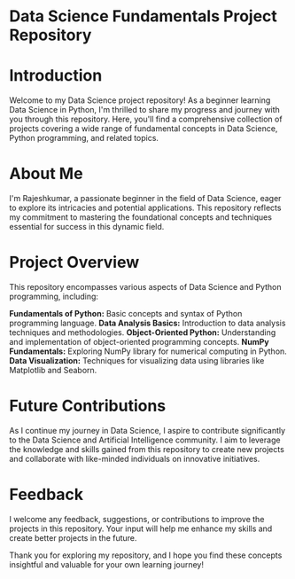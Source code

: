 # Data Science Fundamentals Project Repository
# Introduction
Welcome to my Data Science project repository! As a beginner learning Data Science in Python, I'm thrilled to share my progress and journey with you through this repository. Here, you'll find a comprehensive collection of projects covering a wide range of fundamental concepts in Data Science, Python programming, and related topics.

# About Me
I'm Rajeshkumar, a passionate beginner in the field of Data Science, eager to explore its intricacies and potential applications. This repository reflects my commitment to mastering the foundational concepts and techniques essential for success in this dynamic field.

# Project Overview
This repository encompasses various aspects of Data Science and Python programming, including:

**Fundamentals of Python:** Basic concepts and syntax of Python programming language.
**Data Analysis Basics:** Introduction to data analysis techniques and methodologies.
**Object-Oriented Python:** Understanding and implementation of object-oriented programming concepts.
**NumPy Fundamentals:** Exploring NumPy library for numerical computing in Python.
**Data Visualization:** Techniques for visualizing data using libraries like Matplotlib and Seaborn.


# Future Contributions
As I continue my journey in Data Science, I aspire to contribute significantly to the Data Science and Artificial Intelligence community. I aim to leverage the knowledge and skills gained from this repository to create new projects and collaborate with like-minded individuals on innovative initiatives.

# Feedback
I welcome any feedback, suggestions, or contributions to improve the projects in this repository. Your input will help me enhance my skills and create better projects in the future.

Thank you for exploring my repository, and I hope you find these concepts insightful and valuable for your own learning journey!